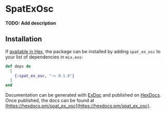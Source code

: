 # SpatExOsc

**TODO: Add description**

## Installation

If [available in Hex](https://hex.pm/docs/publish), the package can be installed
by adding `spat_ex_osc` to your list of dependencies in `mix.exs`:

```elixir
def deps do
  [
    {:spat_ex_osc, "~> 0.1.0"}
  ]
end
```

Documentation can be generated with [ExDoc](https://github.com/elixir-lang/ex_doc)
and published on [HexDocs](https://hexdocs.pm). Once published, the docs can
be found at [https://hexdocs.pm/spat_ex_osc](https://hexdocs.pm/spat_ex_osc).

